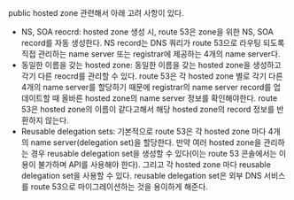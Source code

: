 public hosted zone 관련해서 아래 고려 사항이 있다.
- NS, SOA reocrd: hosted zone 생성 시, route 53은 zone을 위한 NS, SOA record를 자동 생성한다. NS record는 DNS 쿼리가 route 53으로 라우팅 되도록 직접 관리하는 name server 또는 registrar에 제공하는 4개의 name server다.
- 동일한 이름을 갖는 hosted zone: 동일한 이름을 갖는 hosted zone을 생성하고 각기 다른 reocrd를 관리할 수 있다. route 53은 각 hosted zone 별로 각기 다른 4개의 name server를 할당하기 때문에 registrar의 name server record를 업데이트할 때 올바른 hosted zone의 name server 정보를 확인해야한다. route 53은 hosted zone의 이름이 같다고해서 해당 hosted zone의 record 정보를 반환하지 않는다.
- Reusable delegation sets: 기본적으로 route 53은 각 hosted zone 마다 4개의 name server(delegation set)을 할당한다. 만약 여러 hosted zone을 관리하는 경우 reusable delegation set을 생성할 수 있다(이는 route 53 콘솔에서는 이용이 불가하며 API를 사용해야 한다). 그리고 각 hosted zone 마다 reusable delegation set을 사용할 수 있다. reusable delegation set은 외부 DNS 서비스를 route 53으로 마이그레이션하는 것을 용이하게 해준다.